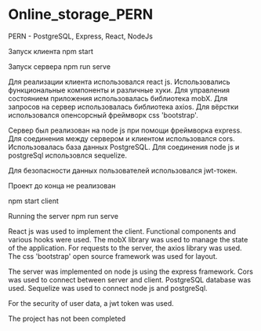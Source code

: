 # Online_storage_PERN

PERN - PostgreSQL, Express, React, NodeJs

Запуск клиента npm start

Запуск сервера npm run serve

Для реализации клиента использовался react js. Использовались функциональные компоненты и различные хуки. Для управления состоянием приложения использовалась библиотека mobX. Для запросов на сервер использовалась библиотека axios. Для вёрстки использовалcя опенсорсный фреймворк css 'bootstrap'. 

Сервер был реализован на node js при помощи фреймворка express. Для соединения между сервером и клиентом использовался cors. Использовалась база данных PostgreSQL. Для соединения node js и postgreSql использовлся sequelize.

Для безопасности данных пользователей использовался jwt-токен.

Проект до конца не реализован

npm start client

Running the server npm run serve

React js was used to implement the client. Functional components and various hooks were used. The mobX library was used to manage the state of the application. For requests to the server, the axios library was used. The css 'bootstrap' open source framework was used for layout.

The server was implemented on node js using the express framework. Cors was used to connect between server and client. PostgreSQL database was used. Sequelize was used to connect node js and postgreSql.

For the security of user data, a jwt token was used.

The project has not been completed

